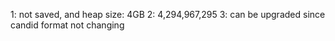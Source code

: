 1:  not saved, and heap size: 4GB
2:  4,294,967,295
3:  can be upgraded since candid format not changing

